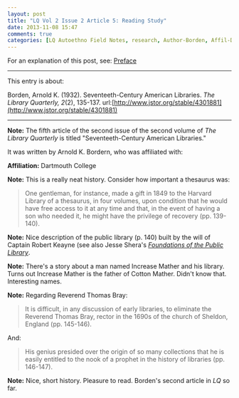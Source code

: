 ```yaml
---
layout: post
title: "LQ Vol 2 Issue 2 Article 5: Reading Study"
date: 2013-11-08 15:47
comments: true
categories: [LQ Autoethno Field Notes, research, Author-Borden, Affil-Dartmouth College]
---
```


For an explanation of this post, see:
[Preface](/blog/2013/08/14/lq-autoethnography-research-journal-preface/)

---

This entry is about:

Borden, Arnold K. (1932). Seventeeth-Century American Libraries.
*The Library Quarterly, 2*(2), 135-137.
url:[http://www.jstor.org/stable/4301881](http://www.jstor.org/stable/4301881)

---

**Note:** The fifth article of the second issue of the second
volume of *The Library Quarterly* is titled "Seventeeth-Century
American Libraries."

It was written by Arnold K. Bordern, who was affiliated with:

**Affiliation:** Dartmouth College

**Note:** This is a really neat history. Consider how important a
thesaurus was:

> One gentleman, for instance, made a gift in 1849 to the Harvard
> Library of a thesaurus, in four volumes, upon condition that he
> would have free access to it at any time and that, in the event
> of having a son who needed it, he might have the privilege of
> recovery (pp. 139-140).

**Note:** Nice description of the public library (p. 140) built by
the will of Captain Robert Keayne (see also Jesse Shera's
[*Foundations of the Public Library*][1].

[1]: http://uky.worldcat.org/oclc/575422

**Note:** There's a story about a man named Increase Mather and
his library. Turns out Increase Mather is the father of Cotton
Mather. Didn't know that. Interesting names.

**Note:** Regarding Reverend Thomas Bray:

> It is difficult, in any discussion of early libraries, to
> eliminate the Reverend Thomas Bray, rector in the 1690s of the
> church of Sheldon, England (pp. 145-146).

And:

> His genius presided over the origin of so many collections that
> he is easily entitled to the nook of a prophet in the history of
> libraries (pp. 146-147).

**Note:** Nice, short history. Pleasure to read. Borden's second
article in *LQ* so far.

